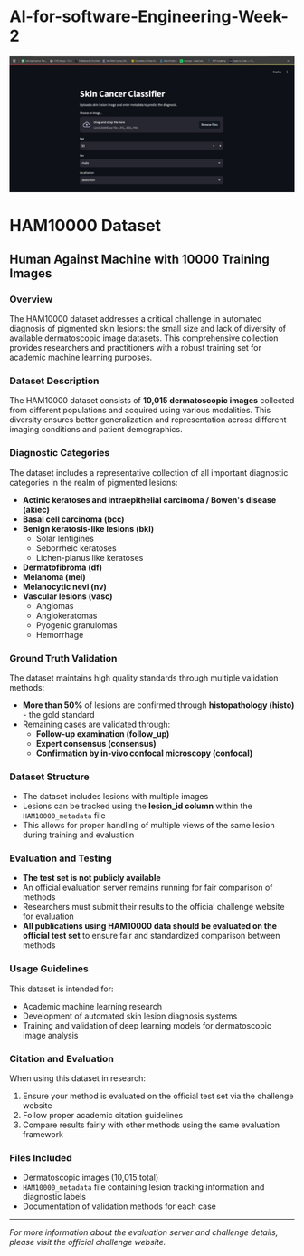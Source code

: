 # AI-for-software-Engineering-Week-2

![Alt text](./SKINCANCER.jpg)

# HAM10000 Dataset

## Human Against Machine with 10000 Training Images

### Overview

The HAM10000 dataset addresses a critical challenge in automated diagnosis of pigmented skin lesions: the small size and lack of diversity of available dermatoscopic image datasets. This comprehensive collection provides researchers and practitioners with a robust training set for academic machine learning purposes.

### Dataset Description

The HAM10000 dataset consists of **10,015 dermatoscopic images** collected from different populations and acquired using various modalities. This diversity ensures better generalization and representation across different imaging conditions and patient demographics.

### Diagnostic Categories

The dataset includes a representative collection of all important diagnostic categories in the realm of pigmented lesions:

- **Actinic keratoses and intraepithelial carcinoma / Bowen's disease (akiec)**
- **Basal cell carcinoma (bcc)**
- **Benign keratosis-like lesions (bkl)**
  - Solar lentigines
  - Seborrheic keratoses
  - Lichen-planus like keratoses
- **Dermatofibroma (df)**
- **Melanoma (mel)**
- **Melanocytic nevi (nv)**
- **Vascular lesions (vasc)**
  - Angiomas
  - Angiokeratomas
  - Pyogenic granulomas
  - Hemorrhage

### Ground Truth Validation

The dataset maintains high quality standards through multiple validation methods:

- **More than 50%** of lesions are confirmed through **histopathology (histo)** - the gold standard
- Remaining cases are validated through:
  - **Follow-up examination (follow_up)**
  - **Expert consensus (consensus)**
  - **Confirmation by in-vivo confocal microscopy (confocal)**

### Dataset Structure

- The dataset includes lesions with multiple images
- Lesions can be tracked using the **lesion_id column** within the `HAM10000_metadata` file
- This allows for proper handling of multiple views of the same lesion during training and evaluation

### Evaluation and Testing

- **The test set is not publicly available**
- An official evaluation server remains running for fair comparison of methods
- Researchers must submit their results to the official challenge website for evaluation
- **All publications using HAM10000 data should be evaluated on the official test set** to ensure fair and standardized comparison between methods

### Usage Guidelines

This dataset is intended for:
- Academic machine learning research
- Development of automated skin lesion diagnosis systems
- Training and validation of deep learning models for dermatoscopic image analysis

### Citation and Evaluation

When using this dataset in research:
1. Ensure your method is evaluated on the official test set via the challenge website
2. Follow proper academic citation guidelines
3. Compare results fairly with other methods using the same evaluation framework

### Files Included

- Dermatoscopic images (10,015 total)
- `HAM10000_metadata` file containing lesion tracking information and diagnostic labels
- Documentation of validation methods for each case

---

*For more information about the evaluation server and challenge details, please visit the official challenge website.*
